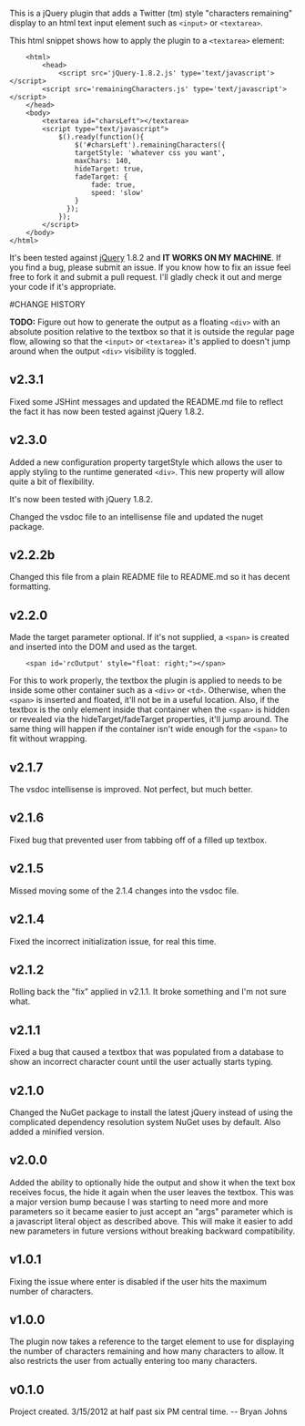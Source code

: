 This is a jQuery plugin that adds a Twitter (tm) style  "characters remaining"
display to an html text input element such as `<input>` or `<textarea>`.

This html snippet shows how to apply the plugin to a `<textarea>` element:

        <html>
            <head>
                <script src='jQuery-1.8.2.js' type='text/javascript'></script>
            <script src='remainingCharacters.js' type='text/javascript'></script>
        </head>
        <body>
            <textarea id="charsLeft"></textarea>
            <script type="text/javascript">
    	        $().ready(function(){
    		        $('#charsLeft').remainingCharacters({
    			    targetStyle: 'whatever css you want',
    			    maxChars: 140,
    			    hideTarget: true,
    			    fadeTarget: {
    				    fade: true,
    				    speed: 'slow'
    			    }
    		      });
    	        });
            </script>
        </body>
    </html>
   
It's been tested against [jQuery](http://jquery.com/) 1.8.2 and **IT WORKS ON MY MACHINE**.  If you find a bug, please submit an issue.  If you know how to  fix an issue feel free to  fork it and  submit  a pull request.   I'll gladly check it out and merge your code if it's appropriate.

#CHANGE HISTORY

**TODO:**  Figure out how to generate the output as a floating `<div>` with an absolute position relative to the textbox so that it is outside the regular page flow, allowing so that the `<input>` or `<textarea>` it's applied to doesn't jump around when the output `<div>` visibility is toggled.

v2.3.1
------
Fixed some JSHint messages and updated the README.md file to reflect the fact
it has now been tested against jQuery 1.8.2.

v2.3.0
------
Added a new configuration property targetStyle which allows the user
to apply styling to the runtime generated `<div>`.  This new property
will allow quite a bit of flexibility.

It's now been tested with jQuery 1.8.2.

Changed the vsdoc file to an intellisense file and updated the nuget package.

v2.2.2b
--------
Changed this file from a plain README file to README.md so it has decent formatting.

v2.2.0
--------
Made the target parameter optional.  If it's not supplied, a `<span>` is created
and inserted into the DOM and used as the target.

	    <span id='rcOutput' style="float: right;"></span>

For this to work properly, the textbox the plugin is applied to needs to be inside
some other container such as a `<div>` or `<td>`.  Otherwise, when the `<span>` is
inserted and floated, it'll not be in a useful location.  Also, if the textbox is
the only element inside that container when the `<span>` is hidden or revealed via
the hideTarget/fadeTarget properties, it'll jump around.  The same thing will 
happen if the container isn't wide enough for the `<span>` to fit without wrapping.


v2.1.7
---------
The vsdoc intellisense is improved.  Not perfect, but much better.

v2.1.6
---------
Fixed bug that prevented user from tabbing off of a filled up textbox.

v2.1.5
---------
Missed moving some of the 2.1.4 changes into the vsdoc file.

v2.1.4
---------
Fixed the incorrect initialization issue, for real this time.

v2.1.2
---------
Rolling back the "fix" applied in v2.1.1.  It broke something and I'm not sure
what.

v2.1.1
---------
Fixed a bug that caused a textbox that was populated from a database to show an
incorrect character count until the user actually starts typing.

v2.1.0
---------
Changed the NuGet package to install the latest jQuery  instead  of  using the
complicated dependency resolution system NuGet uses by default.   Also added a
minified version.

v2.0.0
---------
Added the ability to optionally hide the output and show it when the text  box
receives focus, the hide it again when the user leaves the textbox.  This  was
a major version bump because I was starting to need more  and more  parameters
so it became easier to just accept an "args" parameter which is  a  javascript
literal object as described above.   This  will  make  it  easier  to  add new
parameters in future versions without breaking backward compatibility.

v1.0.1
---------
Fixing the issue where enter is disabled  if the user  hits the maximum number
of characters.

v1.0.0
---------
The plugin now takes a reference to the target  element to use for  displaying
the number of characters remaining and how many characters to allow.   It also
restricts the user from actually entering too many characters.

v0.1.0
---------
Project created. 3/15/2012 at half past six PM central time. -- Bryan Johns
